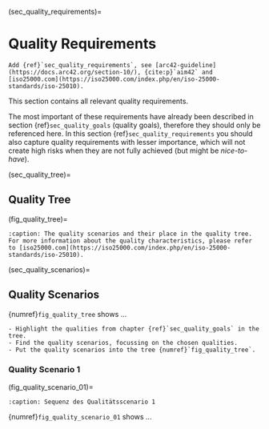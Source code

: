 (sec_quality_requirements)=
# Quality Requirements

```{todo}
Add {ref}`sec_quality_requirements`, see [arc42-guideline](https://docs.arc42.org/section-10/), {cite:p}`aim42` and [iso25000.com](https://iso25000.com/index.php/en/iso-25000-standards/iso-25010).
```

This section contains all relevant quality requirements.

The most important of these requirements have already been described in section {ref}`sec_quality_goals` (quality goals), therefore they should only be referenced here. In this section {ref}`sec_quality_requirements` you should also capture quality requirements with lesser importance, which will not create high risks when they are not fully achieved (but might be *nice-to-have*).

(sec_quality_tree)=
## Quality Tree

(fig_quality_tree)=
```{uml} _figures/quality_tree.puml
:caption: The quality scenarios and their place in the quality tree. For more information about the quality characteristics, please refer to [iso25000.com](https://iso25000.com/index.php/en/iso-25000-standards/iso-25010).
```

(sec_quality_scenarios)=
## Quality Scenarios

{numref}`fig_quality_tree` shows ...

```{todo}
- Highlight the qualities from chapter {ref}`sec_quality_goals` in the tree.
- Find the quality scenarios, focussing on the chosen qualities.
- Put the quality scenarios into the tree {numref}`fig_quality_tree`.
```

### Quality Scenario 1

(fig_quality_scenario_01)=
```{uml} _figures/quality_scenario_01.puml
:caption: Sequenz des Qualitätsscenario 1
```

{numref}`fig_quality_scenario_01` shows ...
